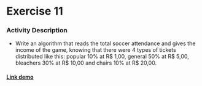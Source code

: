 # Exercise 11

### Activity Description
- Write an algorithm that reads the total soccer attendance and gives the income of the game, knowing that there were 4 types of tickets distributed like this: popular 10% at R$ 1,00, general 50% at R$ 5,00, bleachers 30% at R$ 10,00 and chairs 10% at R$ 20,00.

#### [Link demo](https://replit.com/join/uutdqwfizy-gabrielstimamig)
